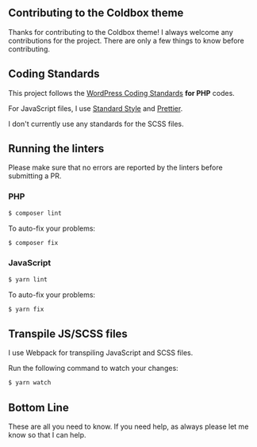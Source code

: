 ## Contributing to the Coldbox theme

Thanks for contributing to the Coldbox theme! I always welcome any contributions for the project. There are only a few things to know before contributing.

## Coding Standards

This project follows the [WordPress Coding Standards](https://make.wordpress.org/core/handbook/best-practices/coding-standards/) **for PHP** codes.  

For JavaScript files, I use [Standard Style](https://github.com/standard/eslint-config-standard) and [Prettier](https://github.com/prettier/prettier).

I don't currently use any standards for the SCSS files. 

## Running the linters

Please make sure that no errors are reported by the linters before submitting a PR.

### PHP
```bash
$ composer lint
```
To auto-fix your problems:
```bash
$ composer fix
```
### JavaScript
```bash
$ yarn lint
```
To auto-fix your problems:
```bash
$ yarn fix
```

## Transpile JS/SCSS files

I use Webpack for transpiling JavaScript and SCSS files.

Run the following command to watch your changes:

```bash
$ yarn watch
```
## Bottom Line

These are all you need to know. If you need help, as always please let me know so that I can help.
